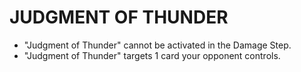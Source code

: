 
# JUDGMENT OF THUNDER

*   "Judgment of Thunder" cannot be activated in the Damage Step.
*   "Judgment of Thunder" targets 1 card your opponent controls.

  